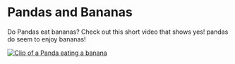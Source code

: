 <h1>Pandas and Bananas</h1>

<p>Do Pandas eat bananas? Check out this short video that shows yes! pandas do seem to enjoy bananas!</p>

[![Clip of a Panda eating a banana](http://img.youtube.com/vi/4SZl1r2O_bY/0.jpg)](https://www.youtube.com/watch?v=4SZl1r2O_bY "Ya Ya Eating a Banana")
